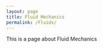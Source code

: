 ```yaml
---
layout: page
title: Fluid Mechanics
permalink: /Fluids/
---
```


This is a page about Fluid Mechanics